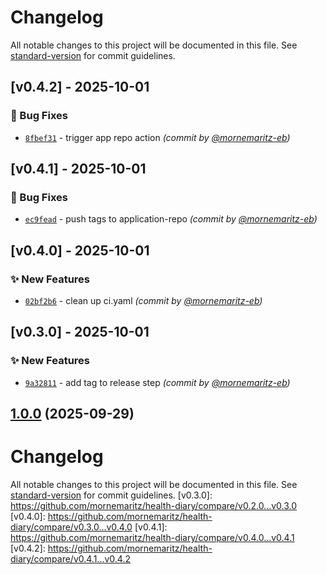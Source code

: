 # Changelog

All notable changes to this project will be documented in this file. See [standard-version](https://github.com/conventional-changelog/standard-version) for commit guidelines.

## [v0.4.2] - 2025-10-01
### :bug: Bug Fixes
- [`8fbef31`](https://github.com/mornemaritz/health-diary/commit/8fbef31839fd2c22e600645b5487fda33d7e4ca7) - trigger app repo action *(commit by [@mornemaritz-eb](https://github.com/mornemaritz-eb))*


## [v0.4.1] - 2025-10-01
### :bug: Bug Fixes
- [`ec9fead`](https://github.com/mornemaritz/health-diary/commit/ec9feadb211019c3df021a13fb01287b85a6def5) - push tags to application-repo *(commit by [@mornemaritz-eb](https://github.com/mornemaritz-eb))*


## [v0.4.0] - 2025-10-01
### :sparkles: New Features
- [`02bf2b6`](https://github.com/mornemaritz/health-diary/commit/02bf2b63ab000161844a91d818179169c53d9df2) - clean up ci.yaml *(commit by [@mornemaritz-eb](https://github.com/mornemaritz-eb))*


## [v0.3.0] - 2025-10-01
### :sparkles: New Features
- [`9a32811`](https://github.com/mornemaritz/health-diary/commit/9a328118b41c508e5021367036df1f935174e814) - add tag to release step *(commit by [@mornemaritz-eb](https://github.com/mornemaritz-eb))*


## [1.0.0](https://github.com/mornemaritz/health-diary/compare/v0.0.10...v1.0.0) (2025-09-29)

# Changelog

All notable changes to this project will be documented in this file. See [standard-version](https://github.com/conventional-changelog/standard-version) for commit guidelines.
[v0.3.0]: https://github.com/mornemaritz/health-diary/compare/v0.2.0...v0.3.0
[v0.4.0]: https://github.com/mornemaritz/health-diary/compare/v0.3.0...v0.4.0
[v0.4.1]: https://github.com/mornemaritz/health-diary/compare/v0.4.0...v0.4.1
[v0.4.2]: https://github.com/mornemaritz/health-diary/compare/v0.4.1...v0.4.2
